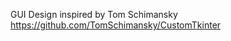 

























GUI Design inspired by Tom Schimansky
https://github.com/TomSchimansky/CustomTkinter